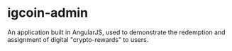 igcoin-admin
============

An application built in AngularJS, used to demonstrate the redemption and assignment of digital "crypto-rewards" to users. 
